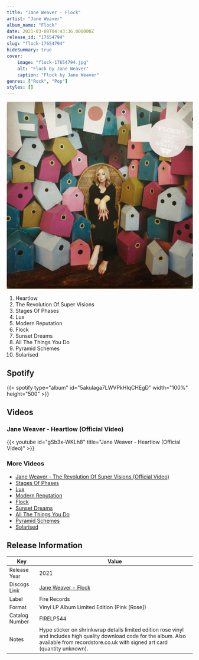 ```yaml
---
title: "Jane Weaver - Flock"
artist: "Jane Weaver"
album_name: "Flock"
date: 2021-03-08T04:43:36.000000Z
release_id: "17654794"
slug: "flock-17654794"
hideSummary: true
cover:
    image: "flock-17654794.jpg"
    alt: "Flock by Jane Weaver"
    caption: "Flock by Jane Weaver"
genres: ["Rock", "Pop"]
styles: []
---
```


![Flock by Jane Weaver](flock-17654794.jpg)

<!-- section break -->

1. Heartlow
2. The Revolution Of Super Visions
3. Stages Of Phases
4. Lux
5. Modern Reputation
6. Flock
7. Sunset Dreams
8. All The Things You Do
9. Pyramid Schemes
10. Solarised

<!-- section break -->


## Spotify
{{< spotify type="album" id="5akulaga7LWVPkHIqCHEgD" width="100%" height="500" >}}



## Videos
### Jane Weaver - Heartlow (Official Video)
{{< youtube id="gSb3x-WKLh8" title="Jane Weaver - Heartlow (Official Video)" >}}<br>

### More Videos

- [Jane Weaver - The Revolution Of Super Visions (Official Video)](https://www.youtube.com/watch?v=Zop_79wxs6M)
- [Stages Of Phases](https://www.youtube.com/watch?v=-2fmLoa6jwc)
- [Lux](https://www.youtube.com/watch?v=gVsw8943ego)
- [Modern Reputation](https://www.youtube.com/watch?v=Ty4rkqddcQY)
- [Flock](https://www.youtube.com/watch?v=XfeRoGIXpvE)
- [Sunset Dreams](https://www.youtube.com/watch?v=2DrxgWCsYkY)
- [All The Things You Do](https://www.youtube.com/watch?v=MUn_De7Mw8A)
- [Pyramid Schemes](https://www.youtube.com/watch?v=AWVt8c4ju40)
- [Solarised](https://www.youtube.com/watch?v=IOMq26ygSAQ)


## Release Information
|  Key           | Value                                                |
| ---------------| ---------------------------------------------------- |
| Release Year   | 2021                                   |
| Discogs Link   | [Jane Weaver - Flock](https://www.discogs.com/release/17654794-Jane-Weaver-Flock) |
| Label          | Fire Records |
| Format         | Vinyl LP Album Limited Edition (Pink [Rose]) |
| Catalog Number | FIRELP544 |
| Notes | Hype sticker on shrinkwrap details limited edition rose vinyl and includes high quality download code for the album.  Also available from recordstore.co.uk with signed art card (quantity unknown). |